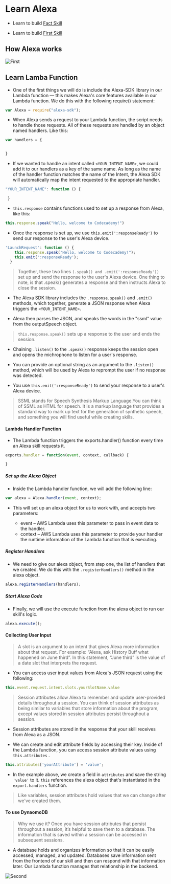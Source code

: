 # Learn Alexa

* Learn to build [Fact Skill](https://learn.amazonfutureengineer.com/alexa/fact-skill/#/tasks/3)

* Learn to build [First Skill](https://www.codecademy.com/courses/learn-alexa-skills-kit/lessons/intro-to-alexa/exercises/connect-lambda-arn?action=resume_content_item&course_redirect=learn-alexa)

## How Alexa works

![First](https://raw.githubusercontent.com/mittalprince/Everyday-Stuff/master/Alexa/images/alexa.png)

## Learn Lamba Function

* One of the first things we will do is include the Alexa-SDK library in our Lambda function — this makes Alexa's core features available in our Lambda function. We do this with the following require() statement:

```js
var Alexa = require("alexa-sdk");
```
* When Alexa sends a request to your Lambda function, the script needs to handle those requests. All of these requests are handled by an object named handlers. Like this:

```js
var handlers = {


}
```

* If we wanted to handle an intent called `<YOUR_INTENT_NAME>`, we could add it to our handlers as a key of the same name. As long as the name of the handler function matches the name of the Intent, the Alexa SDK will automatically map the intent requested to the appropriate handler.

```js
"YOUR_INTENT_NAME": function () {

 }
```

* `this.response` contains functions used to set up a response from Alexa, like this:

```js
this.response.speak("Hello, welcome to Codecademy!")
```
* Once the response is set up, we use `this.emit(':responseReady')` to send our response to the user's Alexa device.

```js
'LaunchRequest': function () {
    this.response.speak("Hello, welcome to Codecademy!");
    this.emit(':responseReady');
  }
```
> Together, these two lines `(.speak() and .emit(':responseReady'))` set up and send the response to the user's Alexa device. One thing to note, is that .speak() generates a response and then instructs Alexa to close the session.

* The Alexa SDK library includes the `.response.speak()` and `.emit()` methods, which together, generate a JSON response when Alexa triggers the `<YOUR_INTENT_NAME>`.

* Alexa then parses the JSON, and speaks the words in the "ssml" value from the outputSpeech object.

> `this.response.speak()` sets up a response to the user and ends the session.

* Chaining `.listen()` to the `.speak()` response keeps the session open and opens the michrophone to listen for a user's response.

* You can provide an optional string as an argument to the `.listen()` method, which will be used by Alexa to reprompt the user if no response was detected.

* You use `this.emit(':responseReady')` to send your response to a user's Alexa device.

> SSML stands for Speech Synthesis Markup Language.You can think of SSML as HTML for speech. It is a markup language that provides a standard way to mark up text for the generation of synthetic speech, and something you will find useful while creating skills. 

#### Lambda Handler Function 

* The Lambda function triggers the exports.handler() function every time an Alexa skill requests it.

```js
exports.handler = function(event, context, callback) {

}
```

##### Set up the Alexa Object

* Inside the Lambda handler function, we will add the following line: 
```js 
var alexa = Alexa.handler(event, context);
```
* This will set up an alexa object for us to work with, and accepts two parameters:

    * event – AWS Lambda uses this parameter to pass in event data to the handler.
    * context – AWS Lambda uses this parameter to provide your handler the runtime information of the Lambda function that is executing.

##### Register Handlers

* We need to give our alexa object, from step one, the list of handlers that we created. We do this with the `.registerHandlers()` method in the alexa object.

```js 
alexa.registerHandlers(handlers);
```
##### Start Alexa Code

* Finally, we will use the execute function from the alexa object to run our skill's logic.

```js
alexa.execute();
```
#### Collecting User Input

>A slot is an argument to an intent that gives Alexa more information about that request. For example: “Alexa, ask History Buff what happened on June third”. In this statement, “June third” is the value of a date slot that interprets the request.

* You can access user input values from Alexa's JSON request using the following:

```js
this.event.request.intent.slots.yourSlotName.value
```
> Session attributes allow Alexa to remember and update user-provided details throughout a session. You can think of session attributes as being similar to variables that store information about the program, except values stored in session attributes persist throughout a session. 

* Session attributes are stored in the response that your skill receives from Alexa as a JSON.

* We can create and edit attribute fields by accessing their key. Inside of the Lambda function, you can access session attribute values using `this.attributes` .

```js
this.attributes['yourAttribute'] = 'value';
```

* In the example above, we create a field in `attributes` and save the string `'value'` to it. `this` references the alexa object that's instantiated in the `export.handlers` function.

> Like variables, session attributes hold values that we can change after we've created them.

#### To use DynaomoDB 

> Why we use it? Once you have session attributes that persist throughout a session, it’s helpful to save them to a database. The information that is saved within a session can be accessed in subsequent sessions.

* A database holds and organizes information so that it can be easily accessed, managed, and updated. Databases save information sent from the frontend of our skill and then can respond with that information later. Our Lambda function manages that relationship in the backend.

![Second](https://raw.githubusercontent.com/mittalprince/Everyday-Stuff/master/Alexa/images/dynamoDB.png)